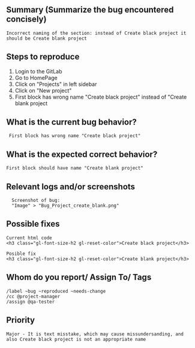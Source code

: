 
## Summary (Summarize the bug encountered concisely)

    Incorrect naming of the section: instead of Create black project it should be Create blank project

## Steps to reproduce     

   1. Login to the GitLab
   2. Go to HomePage
   3. Click on "Projects" in left sidebar
   4. Click on "New project"
   5. First block has wrong name "Create black project" instead of "Create blank project

## What is the current bug behavior?

     First block has wrong name "Create black project"

## What is the expected correct behavior?

    First block should have name "Create blank project"
     
## Relevant logs and/or screenshots

      Screenshot of bug:
      "Image" > "Bug_Project_create_blank.png"

## Possible fixes

    Current html code
    <h3 class="gl-font-size-h2 gl-reset-color">Create black project</h3>

    Posible fix
    <h3 class="gl-font-size-h2 gl-reset-color">Create blank project</h3>

## Whom do you report/ Assign To/ Tags

    /label ~bug ~reproduced ~needs-change 
    /cc @project-manager 
    /assign @qa-tester

## Priority
    Major - It is text misstake, which may cause missundersanding, and also Create black project is not an appropriate name
      
